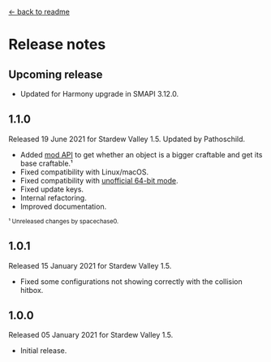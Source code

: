 ﻿﻿[← back to readme](README.md)

# Release notes
## Upcoming release
* Updated for Harmony upgrade in SMAPI 3.12.0.

## 1.1.0
Released 19 June 2021 for Stardew Valley 1.5. Updated by Pathoschild.

* Added [mod API](https://stardewvalleywiki.com/Modding:Modder_Guide/APIs/Integrations#Mod-provided_APIs) to get whether an object is a bigger craftable and get its base craftable.¹
* Fixed compatibility with Linux/macOS.
* Fixed compatibility with [unofficial 64-bit mode](https://stardewvalleywiki.com/Modding:Migrate_to_64-bit_on_Windows).
* Fixed update keys.
* Internal refactoring.
* Improved documentation.

<sup>¹ Unreleased changes by spacechase0.</sup>

## 1.0.1
Released 15 January 2021 for Stardew Valley 1.5.

* Fixed some configurations not showing correctly with the collision hitbox.

## 1.0.0
Released 05 January 2021 for Stardew Valley 1.5.

* Initial release.
